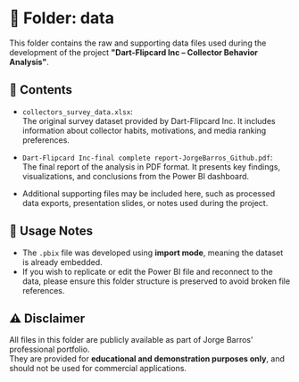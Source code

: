 # 📂 Folder: data

This folder contains the raw and supporting data files used during the development of the project **"Dart-Flipcard Inc – Collector Behavior Analysis"**.

## 📁 Contents

- `collectors_survey_data.xlsx`:  
  The original survey dataset provided by Dart-Flipcard Inc. It includes information about collector habits, motivations, and media ranking preferences.

- `Dart-Flipcard Inc-final complete report-JorgeBarros_Github.pdf`:  
  The final report of the analysis in PDF format. It presents key findings, visualizations, and conclusions from the Power BI dashboard.

- Additional supporting files may be included here, such as processed data exports, presentation slides, or notes used during the project.

## 📌 Usage Notes

- The `.pbix` file was developed using **import mode**, meaning the dataset is already embedded.
- If you wish to replicate or edit the Power BI file and reconnect to the data, please ensure this folder structure is preserved to avoid broken file references.

## ⚠️ Disclaimer

All files in this folder are publicly available as part of Jorge Barros’ professional portfolio.  
They are provided for **educational and demonstration purposes only**, and should not be used for commercial applications.

